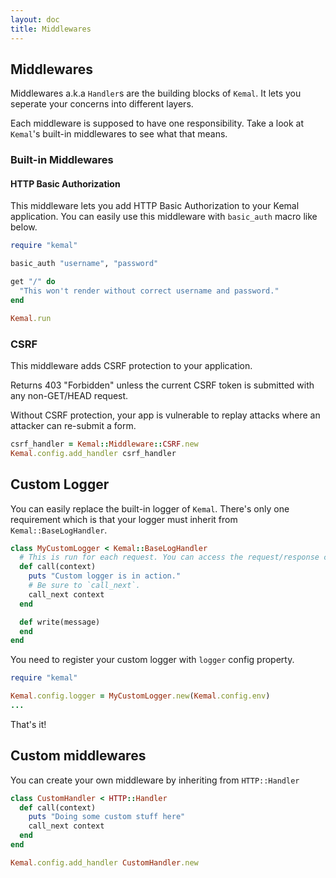 ```yaml
---
layout: doc
title: Middlewares
---
```


## Middlewares

Middlewares a.k.a `Handler`s are the building blocks of `Kemal`. It lets you seperate your concerns into different layers. 

Each middleware is supposed to have one responsibility. Take a look at `Kemal`'s built-in middlewares to see what that means.

### Built-in Middlewares

#### HTTP Basic Authorization

This middleware lets you add HTTP Basic Authorization to your Kemal application.
You can easily use this middleware with `basic_auth` macro like below.

```ruby
require "kemal"

basic_auth "username", "password"

get "/" do
  "This won't render without correct username and password."
end

Kemal.run
```

### CSRF

This middleware adds CSRF protection to your application.

Returns 403 "Forbidden" unless the current CSRF token is submitted
with any non-GET/HEAD request.

Without CSRF protection, your app is vulnerable to replay attacks
where an attacker can re-submit a form.

```ruby
csrf_handler = Kemal::Middleware::CSRF.new
Kemal.config.add_handler csrf_handler
```

## Custom Logger

You can easily replace the built-in logger of `Kemal`. There's only one requirement which is that
your logger must inherit from `Kemal::BaseLogHandler`.

```ruby
class MyCustomLogger < Kemal::BaseLogHandler
  # This is run for each request. You can access the request/response context with `context`.
  def call(context)
    puts "Custom logger is in action."
    # Be sure to `call_next`.
    call_next context
  end

  def write(message)
  end
end
```

You need to register your custom logger with `logger` config property.

```ruby
require "kemal"

Kemal.config.logger = MyCustomLogger.new(Kemal.config.env)
...
```

That's it!

## Custom middlewares

You can create your own middleware by inheriting from ```HTTP::Handler```

```ruby
class CustomHandler < HTTP::Handler
  def call(context)
    puts "Doing some custom stuff here"
    call_next context
  end
end

Kemal.config.add_handler CustomHandler.new
```

